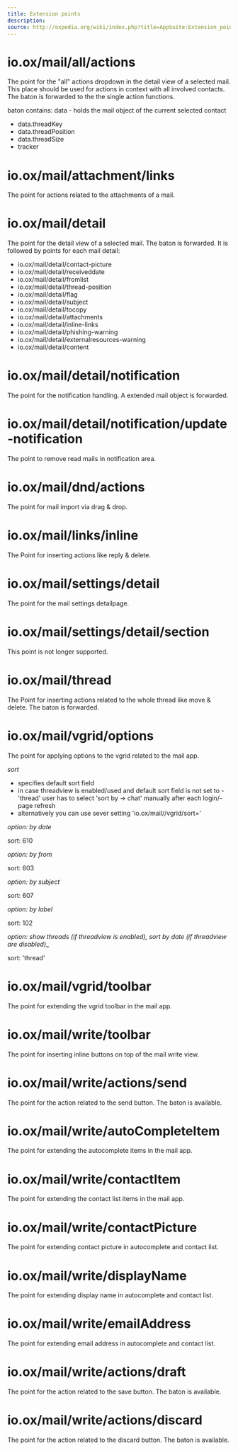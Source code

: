 ```yaml
---
title: Extension points
description:  
source: http://oxpedia.org/wiki/index.php?title=AppSuite:Extension_points_for_email
---
```


# io.ox/mail/all/actions

The point for the "all" actions dropdown in the detail view of a selected mail. 
This place should be used for actions in context with all involved contacts.
The baton is forwarded to the the single action functions.

baton contains: data - holds the mail object of the current selected contact
- data.threadKey 
- data.threadPosition 
- data.threadSize 
- tracker

# io.ox/mail/attachment/links

The point for actions related to the attachments of a mail.

# io.ox/mail/detail

The point for the detail view of a selected mail. 
The baton is forwarded. 
It is followed by points for each mail detail:

- io.ox/mail/detail/contact-picture
- io.ox/mail/detail/receiveddate
- io.ox/mail/detail/fromlist
- io.ox/mail/detail/thread-position
- io.ox/mail/detail/flag
- io.ox/mail/detail/subject
- io.ox/mail/detail/tocopy
- io.ox/mail/detail/attachments
- io.ox/mail/detail/inline-links
- io.ox/mail/detail/phishing-warning
- io.ox/mail/detail/externalresources-warning
- io.ox/mail/detail/content

# io.ox/mail/detail/notification

The point for the notification handling. 
A extended mail object is forwarded.

# io.ox/mail/detail/notification/update-notification

The point to remove read mails in notification area.

# io.ox/mail/dnd/actions

The point for mail import via drag & drop.

# io.ox/mail/links/inline

The Point for inserting actions like reply & delete.

# io.ox/mail/settings/detail

The point for the mail settings detailpage.

# io.ox/mail/settings/detail/section

This point is not longer supported.

# io.ox/mail/thread

The Point for inserting actions related to the whole thread like move & delete. 
The baton is forwarded.

# io.ox/mail/vgrid/options

The point for applying options to the vgrid related to the mail app.

_sort_

- specifies default sort field
- in case threadview is enabled/used and default sort field is not set to - 'thread' user has to select 'sort by -> chat' manually after each login/- page refresh
- alternatively you can use sever setting 'io.ox/mail//vgrid/sort='

_option: by date_

sort: 610

_option: by from_

sort: 603

_option: by subject_

sort: 607

_option: by label_

sort: 102

_option: show threads (if threadview is enabled), sort by date (if threadview are disabled)__

sort: 'thread'

# io.ox/mail/vgrid/toolbar

The point for extending the vgrid toolbar in the mail app.

# io.ox/mail/write/toolbar

The point for inserting inline buttons on top of the mail write view.

# io.ox/mail/write/actions/send

The point for the action related to the send button. The baton is available.

# io.ox/mail/write/autoCompleteItem

The point for extending the autocomplete items in the mail app.

# io.ox/mail/write/contactItem

The point for extending the contact list items in the mail app.

# io.ox/mail/write/contactPicture

The point for extending contact picture in autocomplete and contact list.

# io.ox/mail/write/displayName

The point for extending display name in autocomplete and contact list.

# io.ox/mail/write/emailAddress

The point for extending email address in autocomplete and contact list.

# io.ox/mail/write/actions/draft

The point for the action related to the save button. The baton is available.

# io.ox/mail/write/actions/discard

The point for the action related to the discard button. The baton is available.
